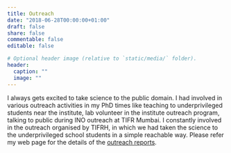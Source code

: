 ```yaml
---
title: Outreach
date: "2018-06-28T00:00:00+01:00"
draft: false
share: false
commentable: false
editable: false

# Optional header image (relative to `static/media/` folder).
header:
  caption: ""
  image: ""
---
```

I always gets excited to take science to the public domain. I had involved in various outreach activities in my PhD times like teaching to underprivileged students near the institute, lab volunteer in the institute outreach program, talking to public during INO outreach at TIFR Mumbai. I constantly involved in the outreach organised by TIFRH, in which we had taken the science to the underprivileged school students in a simple reachable way. Please refer my web page for the details of the  [outreach reports](https://docs.google.com/document/d/e/2PACX-1vS_syivtdWoBAwgQ8n3TFPtF-njyniGuyh2P52eATij_uvKm07v2KuHkFG7UCKapmIRC5Gh3a3TXAM0/pub).
